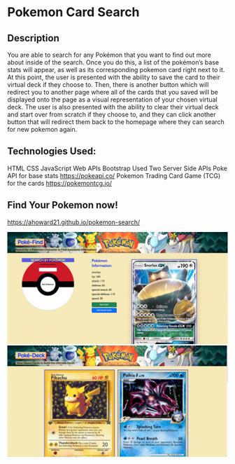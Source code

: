 # Pokemon Card Search
## Description
You are able to search for any Pokémon that you want to find out more about inside of the search. Once you do this, a list of the pokémon’s base stats will appear, as well as its corresponding pokemon card right next to it. At this point, the user is presented with the ability to save the card to their virtual deck if they choose to. Then, there is another button which will redirect you to another page where all of the cards that you saved will be displayed onto the page as a visual representation of your chosen virtual deck. The user is also presented with the ability to clear their virtual deck and start over from scratch if they choose to, and they can click another button that will redirect them back to the homepage where they can search for new pokemon again.  
## Technologies Used: 
HTML
CSS
JavaScript
Web APIs
Bootstrap
Used Two Server Side APIs
    Poke API for base stats https://pokeapi.co/
    Pokemon Trading Card Game (TCG) for the cards https://pokemontcg.io/




## Find Your Pokemon now!
https://ahoward21.github.io/pokemon-search/

![home page screen shot](assets/images/poke-find-home.png?raw=true)
![veiw deck page screen shot](assets/images/poke-find-deck.png?raw=true)